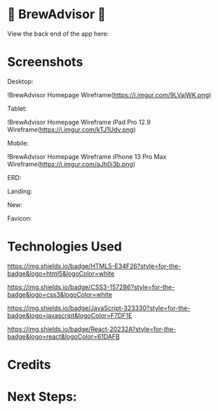 # 🍺 BrewAdvisor 🍻

View the back end of the app here: 

# Screenshots

Desktop:

!BrewAdvisor Homepage Wireframe(https://i.imgur.com/9LVajWK.png)

Tablet:

!BrewAdvisor Homepage Wireframe iPad Pro 12.9 Wireframe(https://i.imgur.com/kTJ1Udv.png)

Mobile:

!BrewAdvisor Homepage Wireframe iPhone 13 Pro Max Wireframe(https://i.imgur.com/aJh0i3b.png)

ERD:


Landing:


New:


Favicon: 




# Technologies Used 

https://img.shields.io/badge/HTML5-E34F26?style=for-the-badge&logo=html5&logoColor=white

https://img.shields.io/badge/CSS3-1572B6?style=for-the-badge&logo=css3&logoColor=white

https://img.shields.io/badge/JavaScript-323330?style=for-the-badge&logo=javascript&logoColor=F7DF1E

https://img.shields.io/badge/React-20232A?style=for-the-badge&logo=react&logoColor=61DAFB



#  Credits 


# Next Steps:
